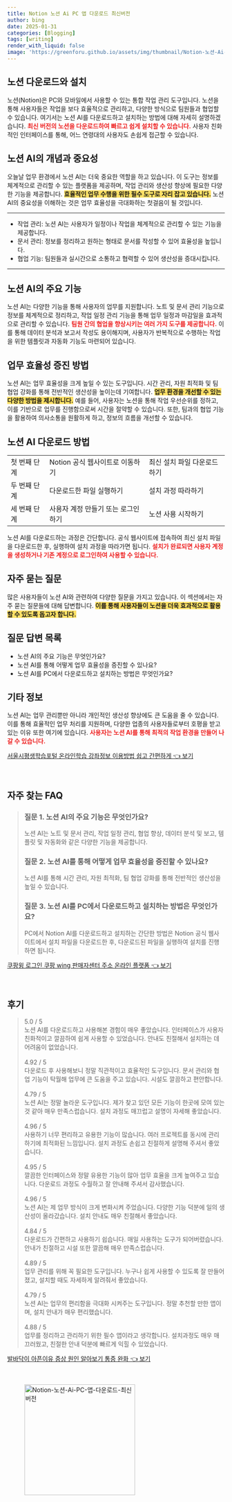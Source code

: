 ```yaml
---
title: Notion 노션 Ai PC 앱 다운로드 최신버전
author: bing
date: 2025-01-31
categories: [Blogging]
tags: [writing]
render_with_liquid: false
image: 'https://greenforu.github.io/assets/img/thumbnail/Notion-노션-Ai-PC-앱-다운로드-최신버전.webp'
---
```



<h2 id='노션_다운로드와_설치'>노션 다운로드와 설치</h2>

<p>노션(Notion)은 PC와 모바일에서 사용할 수 있는 통합 작업 관리 도구입니다. 노션을 통해 사용자들은 작업을 보다 효율적으로 관리하고, 다양한 방식으로 팀원들과 협업할 수 있습니다. 여기서는 노션 AI를 다운로드하고 설치하는 방법에 대해 자세히 설명하겠습니다. <b><span style="color: #ee2323;">최신 버전의 노션을 다운로드하여 빠르고 쉽게 설치할 수 있습니다.</span></b> 사용자 친화적인 인터페이스를 통해, 어느 연령대의 사용자도 손쉽게 접근할 수 있습니다.</p>

<h2 id='노션_AI의_개념과_중요성'>노션 AI의 개념과 중요성</h2>

<p>오늘날 업무 환경에서 노션 AI는 더욱 중요한 역할을 하고 있습니다. 이 도구는 정보를 체계적으로 관리할 수 있는 플랫폼을 제공하며, 작업 관리와 생산성 향상에 필요한 다양한 기능을 제공합니다. <b><span style="background-color: #ffe066;">효율적인 업무 수행을 위한 필수 도구로 자리 잡고 있습니다.</span></b> 노션 AI의 중요성을 이해하는 것은 업무 효율성을 극대화하는 첫걸음이 될 것입니다.</p>

<hr />

<ul>
    <li>작업 관리: 노션 AI는 사용자가 일정이나 작업을 체계적으로 관리할 수 있는 기능을 제공합니다.</li>
    <li>문서 관리: 정보를 정리하고 원하는 형태로 문서를 작성할 수 있어 효율성을 높입니다.</li>
    <li>협업 기능: 팀원들과 실시간으로 소통하고 협력할 수 있어 생산성을 증대시킵니다.</li>
</ul>

<hr />

<h2 id='노션_AI의_주요_기능'>노션 AI의 주요 기능</h2>

<p>노션 AI는 다양한 기능을 통해 사용자의 업무를 지원합니다. 노트 및 문서 관리 기능으로 정보를 체계적으로 정리하고, 작업 일정 관리 기능을 통해 업무 일정과 마감일을 효과적으로 관리할 수 있습니다. <b><span style="color: #ee2323;">팀원 간의 협업을 향상시키는 여러 가지 도구를 제공합니다.</span></b> 이를 통해 데이터 분석과 보고서 작성도 용이해지며, 사용자가 반복적으로 수행하는 작업을 위한 템플릿과 자동화 기능도 마련되어 있습니다.</p>

<h2 id='업무_효율성_증진_방법'>업무 효율성 증진 방법</h2>

<p>노션 AI는 업무 효율성을 크게 높일 수 있는 도구입니다. 시간 관리, 자원 최적화 및 팀 협업 강화를 통해 전반적인 생산성을 높이는데 기여합니다. <b><span style="background-color: #ffe066;">업무 환경을 개선할 수 있는 다양한 방법을 제시합니다.</span></b> 예를 들어, 사용자는 노션을 통해 작업 우선순위를 정하고, 이를 기반으로 업무를 진행함으로써 시간을 절약할 수 있습니다. 또한, 팀과의 협업 기능을 활용하여 의사소통을 원활하게 하고, 정보의 흐름을 개선할 수 있습니다.</p>

<h2 id='노션_AI_다운로드_방법'>노션 AI 다운로드 방법</h2>

<table>
    <tr>
        <td>첫 번째 단계</td>
        <td>Notion 공식 웹사이트로 이동하기</td>
        <td>최신 설치 파일 다운로드하기</td>
    </tr>
    <tr>
        <td>두 번째 단계</td>
        <td>다운로드한 파일 실행하기</td>
        <td>설치 과정 따라하기</td>
    </tr>
    <tr>
        <td>세 번째 단계</td>
        <td>사용자 계정 만들기 또는 로그인하기</td>
        <td>노션 사용 시작하기</td>
    </tr>
</table>

<p>노션 AI를 다운로드하는 과정은 간단합니다. 공식 웹사이트에 접속하여 최신 설치 파일을 다운로드한 후, 실행하여 설치 과정을 따라가면 됩니다. <b><span style="color: #ee2323;">설치가 완료되면 사용자 계정을 생성하거나 기존 계정으로 로그인하여 사용할 수 있습니다.</span></b></p>

<h2 id='자주_묻는_질문'>자주 묻는 질문</h2>

<p>많은 사용자들이 노션 AI와 관련하여 다양한 질문을 가지고 있습니다. 이 섹션에서는 자주 묻는 질문들에 대해 답변합니다. <b><span style="background-color: #ffe066;">이를 통해 사용자들이 노션을 더욱 효과적으로 활용할 수 있도록 돕고자 합니다.</span></b></p>

<h2 id='질문_답변_목록'>질문 답변 목록</h2>

<ul>
    <li>노션 AI의 주요 기능은 무엇인가요?</li>
    <li>노션 AI를 통해 어떻게 업무 효율성을 증진할 수 있나요?</li>
    <li>노션 AI를 PC에서 다운로드하고 설치하는 방법은 무엇인가요?</li>
</ul>

<h2 id='기타_정보'>기타 정보</h2>

<p>노션 AI는 업무 관리뿐만 아니라 개인적인 생산성 향상에도 큰 도움을 줄 수 있습니다. 이를 통해 효율적인 업무 처리를 지원하며, 다양한 업종의 사용자들로부터 호평을 받고 있는 이유 또한 여기에 있습니다. <b><span style="color: #ee2323;">사용자는 노션 AI를 통해 최적의 작업 환경을 만들어 나갈 수 있습니다.</span></b></p>


<p><a class="click-button" title="서울시평생학습포털 온라인학습 강좌정보 이용방법 쉽고 간편하게" href="https://greenforu.github.io/posts/%EC%84%9C%EC%9A%B8%EC%8B%9C%ED%8F%89%EC%83%9D%ED%95%99%EC%8A%B5%ED%8F%AC%ED%84%B8-%EC%98%A8%EB%9D%BC%EC%9D%B8%ED%95%99%EC%8A%B5-%EA%B0%95%EC%A2%8C%EC%A0%95%EB%B3%B4-%EC%9D%B4%EC%9A%A9%EB%B0%A9%EB%B2%95-%EC%89%BD%EA%B3%A0-%EA%B0%84%ED%8E%B8%ED%95%98%EA%B2%8C/" rel="dofollow">서울시평생학습포털 온라인학습 강좌정보 이용방법 쉽고 간편하게 👈 보기</a></p><br>
<h2 id='자주_찾는_FAQ'>자주 찾는 FAQ</h2>
<div itemscope="" itemtype="https://schema.org/FAQPage">
<blockquote>
<div itemscope="" itemprop="mainEntity" itemtype="https://schema.org/Question">
<h3 itemprop="name">질문 1. 노션 AI의 주요 기능은 무엇인가요?</h3>
<div itemscope="" itemprop="acceptedAnswer" itemtype="https://schema.org/Answer">
<span itemprop="text">
<p>노션 AI는 노트 및 문서 관리, 작업 일정 관리, 협업 향상, 데이터 분석 및 보고, 템플릿 및 자동화와 같은 다양한 기능을 제공합니다.</p>
</span>
</div>
</div>
<div itemscope="" itemprop="mainEntity" itemtype="https://schema.org/Question">
<h3 itemprop="name">질문 2. 노션 AI를 통해 어떻게 업무 효율성을 증진할 수 있나요?</h3>
<div itemscope="" itemprop="acceptedAnswer" itemtype="https://schema.org/Answer">
<span itemprop="text">
<p>노션 AI를 통해 시간 관리, 자원 최적화, 팀 협업 강화를 통해 전반적인 생산성을 높일 수 있습니다.</p>
</span>
</div>
</div>
<div itemscope="" itemprop="mainEntity" itemtype="https://schema.org/Question">
<h3 itemprop="name">질문 3. 노션 AI를 PC에서 다운로드하고 설치하는 방법은 무엇인가요?</h3>
<div itemscope="" itemprop="acceptedAnswer" itemtype="https://schema.org/Answer">
<span itemprop="text">
<p>PC에서 Notion AI를 다운로드하고 설치하는 간단한 방법은 Notion 공식 웹사이트에서 설치 파일을 다운로드한 후, 다운로드된 파일을 실행하여 설치를 진행하면 됩니다.</p>
</span>
</div>
</div>
</blockquote>
</div>
<p><a class="click-button" title="쿠팡윙 로그인 쿠팡 wing 판매자센터 주소 온라인 플랫폼" href="https://greenforu.github.io/posts/%EC%BF%A0%ED%8C%A1%EC%9C%99-%EB%A1%9C%EA%B7%B8%EC%9D%B8-%EC%BF%A0%ED%8C%A1-wing-%ED%8C%90%EB%A7%A4%EC%9E%90%EC%84%BC%ED%84%B0-%EC%A3%BC%EC%86%8C-%EC%98%A8%EB%9D%BC%EC%9D%B8-%ED%94%8C%EB%9E%AB%ED%8F%BC/" rel="dofollow">쿠팡윙 로그인 쿠팡 wing 판매자센터 주소 온라인 플랫폼 👈 보기</a></p><br>
<h2 id='후기'>후기</h2>
<div itemscope itemtype="https://schema.org/Product">
  <blockquote>
  <div itemprop="review" itemscope itemtype="https://schema.org/Review">
      <div itemprop="reviewRating" itemscope itemtype="https://schema.org/Rating"> <span itemprop="ratingValue">5.0</span> / <span itemprop="bestRating">5</span> </div>
      <span itemprop="reviewBody">노션 AI를 다운로드하고 사용해본 경험이 매우 좋았습니다. 인터페이스가 사용자 친화적이고 깔끔하여 쉽게 사용할 수 있었습니다. 안내도 친절해서 설치하는 데 어려움이 없었습니다.</span>
  </div>
  <br>
  <div itemprop="review" itemscope itemtype="https://schema.org/Review">
      <div itemprop="reviewRating" itemscope itemtype="https://schema.org/Rating"> <span itemprop="ratingValue">4.92</span> / <span itemprop="bestRating">5</span> </div>
      <span itemprop="reviewBody">다운로드 후 사용해보니 정말 직관적이고 효율적인 도구입니다. 문서 관리와 협업 기능이 탁월해 업무에 큰 도움을 주고 있습니다. 시설도 깔끔하고 편안합니다.</span>
  </div>
  <br>
  <div itemprop="review" itemscope itemtype="https://schema.org/Review">
      <div itemprop="reviewRating" itemscope itemtype="https://schema.org/Rating"> <span itemprop="ratingValue">4.79</span> / <span itemprop="bestRating">5</span> </div>
      <span itemprop="reviewBody">노션 AI는 정말 놀라운 도구입니다. 제가 찾고 있던 모든 기능이 한곳에 모여 있는 것 같아 매우 만족스럽습니다. 설치 과정도 매끄럽고 설명이 자세해 좋았습니다.</span>
  </div>
  <br>
  <div itemprop="review" itemscope itemtype="https://schema.org/Review">
      <div itemprop="reviewRating" itemscope itemtype="https://schema.org/Rating"> <span itemprop="ratingValue">4.96</span> / <span itemprop="bestRating">5</span> </div>
      <span itemprop="reviewBody">사용하기 너무 편리하고 유용한 기능이 많습니다. 여러 프로젝트를 동시에 관리하기에 최적화된 느낌입니다. 설치 과정도 손쉽고 친절하게 설명해 주셔서 좋았습니다.</span>
  </div>
  <br>
  <div itemprop="review" itemscope itemtype="https://schema.org/Review">
      <div itemprop="reviewRating" itemscope itemtype="https://schema.org/Rating"> <span itemprop="ratingValue">4.95</span> / <span itemprop="bestRating">5</span> </div>
      <span itemprop="reviewBody">깔끔한 인터페이스와 정말 유용한 기능이 많아 업무 효율을 크게 높여주고 있습니다. 다운로드 과정도 수월하고 잘 안내해 주셔서 감사했습니다.</span>
  </div>
  <br>
  <div itemprop="review" itemscope itemtype="https://schema.org/Review">
      <div itemprop="reviewRating" itemscope itemtype="https://schema.org/Rating"> <span itemprop="ratingValue">4.96</span> / <span itemprop="bestRating">5</span> </div>
      <span itemprop="reviewBody">노션 AI는 제 업무 방식이 크게 변화시켜 주었습니다. 다양한 기능 덕분에 일의 생산성이 올라갔습니다. 설치 안내도 매우 친절해서 좋았습니다.</span>
  </div>
  <br>
  <div itemprop="review" itemscope itemtype="https://schema.org/Review">
      <div itemprop="reviewRating" itemscope itemtype="https://schema.org/Rating"> <span itemprop="ratingValue">4.84</span> / <span itemprop="bestRating">5</span> </div>
      <span itemprop="reviewBody">다운로드가 간편하고 사용하기 쉽습니다. 매일 사용하는 도구가 되어버렸습니다. 안내가 친절하고 시설 또한 깔끔해 매우 만족스럽습니다.</span>
  </div>
  <br>
  <div itemprop="review" itemscope itemtype="https://schema.org/Review">
      <div itemprop="reviewRating" itemscope itemtype="https://schema.org/Rating"> <span itemprop="ratingValue">4.89</span> / <span itemprop="bestRating">5</span> </div>
      <span itemprop="reviewBody">업무 관리를 위해 꼭 필요한 도구입니다. 누구나 쉽게 사용할 수 있도록 잘 만들어졌고, 설치할 때도 자세하게 알려줘서 좋았습니다.</span>
  </div>
  <br>
  <div itemprop="review" itemscope itemtype="https://schema.org/Review">
      <div itemprop="reviewRating" itemscope itemtype="https://schema.org/Rating"> <span itemprop="ratingValue">4.79</span> / <span itemprop="bestRating">5</span> </div>
      <span itemprop="reviewBody">노션 AI는 업무의 편리함을 극대화 시켜주는 도구입니다. 정말 추천할 만한 앱이며, 설치 안내가 매우 편리했습니다.</span>
  </div>
  <br>
  <div itemprop="review" itemscope itemtype="https://schema.org/Review">
      <div itemprop="reviewRating" itemscope itemtype="https://schema.org/Rating"> <span itemprop="ratingValue">4.88</span> / <span itemprop="bestRating">5</span> </div>
      <span itemprop="reviewBody">업무를 정리하고 관리하기 위한 필수 앱이라고 생각합니다. 설치과정도 매우 매끄러웠고, 친절한 안내 덕분에 빠르게 익힐 수 있었습니다.</span>
  </div>
  </blockquote>
</div>
<p><a class="click-button" title="발바닥이 아픈이유 증상 원인 알아보기 통증 완화" href="https://greenforu.github.io/posts/%EB%B0%9C%EB%B0%94%EB%8B%A5%EC%9D%B4-%EC%95%84%ED%94%88%EC%9D%B4%EC%9C%A0-%EC%A6%9D%EC%83%81-%EC%9B%90%EC%9D%B8-%EC%95%8C%EC%95%84%EB%B3%B4%EA%B8%B0-%ED%86%B5%EC%A6%9D-%EC%99%84%ED%99%94/" rel="dofollow">발바닥이 아픈이유 증상 원인 알아보기 통증 완화 👈 보기</a></p><br>
<figure class="image"><img src="https://greenforu.github.io/assets/img/thumbnail/Notion-노션-Ai-PC-앱-다운로드-최신버전.webp" alt="Notion-노션-Ai-PC-앱-다운로드-최신버전" width="256" height="256"></figure>